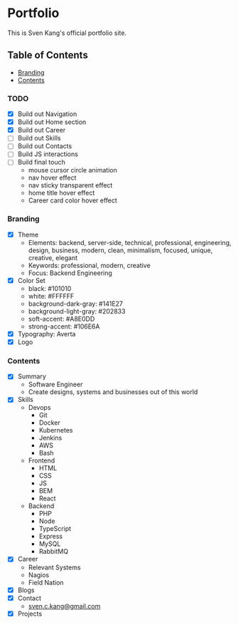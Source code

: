 # Portfolio

This is Sven Kang's official portfolio site. 

## Table of Contents
- [Branding](#branding)
- [Contents](#contents)

### TODO
- [x] Build out Navigation
- [x] Build out Home section
- [x] Build out Career
- [ ] Build out Skills
- [ ] Build out Contacts
- [ ] Build JS interactions
- [ ] Build final touch
    - mouse cursor circle animation
    - nav hover effect
    - nav sticky transparent effect
    - home title hover effect 
    - Career card color hover effect


### Branding
- [x] Theme
    - Elements: backend, server-side, technical, professional, engineering, design, business, modern, clean, minimalism, focused, unique, creative, elegant
    - Keywords: professional, modern, creative
    - Focus: Backend Engineering
- [x] Color Set
    - black: #101010
    - white: #FFFFFF
    - background-dark-gray: #141E27
    - background-light-gray: #202833
    - soft-accent: #A8E0DD
    - strong-accent: #106E6A
- [x] Typography: Averta
- [x] Logo

### Contents
- [x] Summary
    - Software Engineer
    - Create designs, systems and businesses out of this world
- [x] Skills
    - Devops
        - Git
        - Docker
        - Kubernetes
        - Jenkins
        - AWS
        - Bash
    - Frontend
        - HTML 
        - CSS 
        - JS
        - BEM
        - React
    - Backend
        - PHP
        - Node
        - TypeScript
        - Express
        - MySQL
        - RabbitMQ
- [x] Career
    - Relevant Systems
    - Nagios
    - Field Nation
- [x] Blogs
- [x] Contact
    - sven.c.kang@gmail.com
- [x] Projects